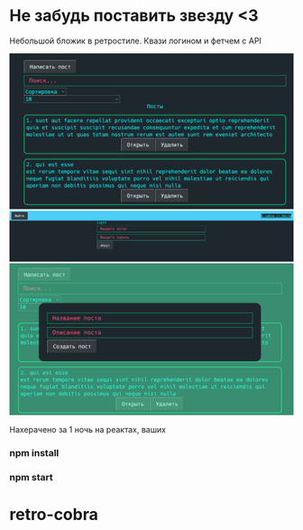 # Не забудь поставить звезду <3

Небольшой бложик в ретростиле. Квази логином и фетчем с API

![Image alt](https://github.com/thinkjazz/retro-cobra/blob/main/image_2022-04-13_13-50-27.png)
![Image alt](https://github.com/thinkjazz/retro-cobra/blob/main/image_2022-04-13_13-50-45.png)
![Image alt](https://github.com/thinkjazz/retro-cobra/blob/main/image_2022-04-13_13-50-59.png)

Нахерачено за 1 ночь на реактах, ваших

### npm install
### npm start
# retro-cobra
